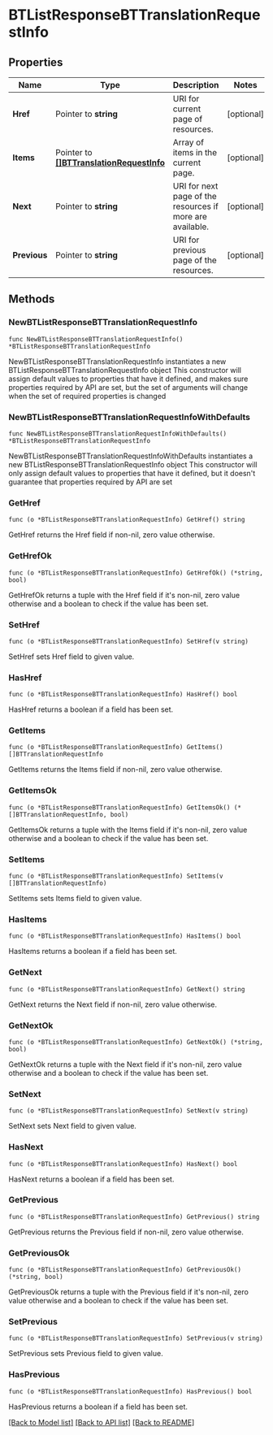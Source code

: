 # BTListResponseBTTranslationRequestInfo

## Properties

Name | Type | Description | Notes
------------ | ------------- | ------------- | -------------
**Href** | Pointer to **string** | URI for current page of resources. | [optional] 
**Items** | Pointer to [**[]BTTranslationRequestInfo**](BTTranslationRequestInfo.md) | Array of items in the current page. | [optional] 
**Next** | Pointer to **string** | URI for next page of the resources if more are available. | [optional] 
**Previous** | Pointer to **string** | URI for previous page of the resources. | [optional] 

## Methods

### NewBTListResponseBTTranslationRequestInfo

`func NewBTListResponseBTTranslationRequestInfo() *BTListResponseBTTranslationRequestInfo`

NewBTListResponseBTTranslationRequestInfo instantiates a new BTListResponseBTTranslationRequestInfo object
This constructor will assign default values to properties that have it defined,
and makes sure properties required by API are set, but the set of arguments
will change when the set of required properties is changed

### NewBTListResponseBTTranslationRequestInfoWithDefaults

`func NewBTListResponseBTTranslationRequestInfoWithDefaults() *BTListResponseBTTranslationRequestInfo`

NewBTListResponseBTTranslationRequestInfoWithDefaults instantiates a new BTListResponseBTTranslationRequestInfo object
This constructor will only assign default values to properties that have it defined,
but it doesn't guarantee that properties required by API are set

### GetHref

`func (o *BTListResponseBTTranslationRequestInfo) GetHref() string`

GetHref returns the Href field if non-nil, zero value otherwise.

### GetHrefOk

`func (o *BTListResponseBTTranslationRequestInfo) GetHrefOk() (*string, bool)`

GetHrefOk returns a tuple with the Href field if it's non-nil, zero value otherwise
and a boolean to check if the value has been set.

### SetHref

`func (o *BTListResponseBTTranslationRequestInfo) SetHref(v string)`

SetHref sets Href field to given value.

### HasHref

`func (o *BTListResponseBTTranslationRequestInfo) HasHref() bool`

HasHref returns a boolean if a field has been set.

### GetItems

`func (o *BTListResponseBTTranslationRequestInfo) GetItems() []BTTranslationRequestInfo`

GetItems returns the Items field if non-nil, zero value otherwise.

### GetItemsOk

`func (o *BTListResponseBTTranslationRequestInfo) GetItemsOk() (*[]BTTranslationRequestInfo, bool)`

GetItemsOk returns a tuple with the Items field if it's non-nil, zero value otherwise
and a boolean to check if the value has been set.

### SetItems

`func (o *BTListResponseBTTranslationRequestInfo) SetItems(v []BTTranslationRequestInfo)`

SetItems sets Items field to given value.

### HasItems

`func (o *BTListResponseBTTranslationRequestInfo) HasItems() bool`

HasItems returns a boolean if a field has been set.

### GetNext

`func (o *BTListResponseBTTranslationRequestInfo) GetNext() string`

GetNext returns the Next field if non-nil, zero value otherwise.

### GetNextOk

`func (o *BTListResponseBTTranslationRequestInfo) GetNextOk() (*string, bool)`

GetNextOk returns a tuple with the Next field if it's non-nil, zero value otherwise
and a boolean to check if the value has been set.

### SetNext

`func (o *BTListResponseBTTranslationRequestInfo) SetNext(v string)`

SetNext sets Next field to given value.

### HasNext

`func (o *BTListResponseBTTranslationRequestInfo) HasNext() bool`

HasNext returns a boolean if a field has been set.

### GetPrevious

`func (o *BTListResponseBTTranslationRequestInfo) GetPrevious() string`

GetPrevious returns the Previous field if non-nil, zero value otherwise.

### GetPreviousOk

`func (o *BTListResponseBTTranslationRequestInfo) GetPreviousOk() (*string, bool)`

GetPreviousOk returns a tuple with the Previous field if it's non-nil, zero value otherwise
and a boolean to check if the value has been set.

### SetPrevious

`func (o *BTListResponseBTTranslationRequestInfo) SetPrevious(v string)`

SetPrevious sets Previous field to given value.

### HasPrevious

`func (o *BTListResponseBTTranslationRequestInfo) HasPrevious() bool`

HasPrevious returns a boolean if a field has been set.


[[Back to Model list]](../README.md#documentation-for-models) [[Back to API list]](../README.md#documentation-for-api-endpoints) [[Back to README]](../README.md)


